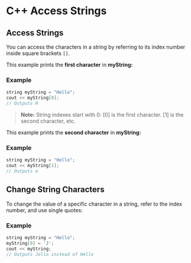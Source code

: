 # C++ Access Strings
## Access Strings
You can access the characters in a string by referring to its index number inside square brackets `[]`.

This example prints the **first character** in **myString:**

### Example
```c++
string myString = "Hello";
cout << myString[0];
// Outputs H
```

>**Note:** String indexes start with 0: [0] is the first character. [1] is the second character, etc.

This example prints the **second character** in **myString:**

### Example
```c++
string myString = "Hello";
cout << myString[1];
// Outputs e
```


## Change String Characters
To change the value of a specific character in a string, refer to the index number, and use single quotes:

### Example
```c++
string myString = "Hello";
myString[0] = 'J';
cout << myString;
// Outputs Jello instead of Hello
```